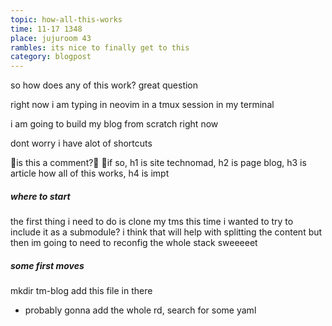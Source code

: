 ```yaml
---
topic: how-all-this-works
time: 11-17 1348
place: jujuroom 43
rambles: its nice to finally get to this
category: blogpost
---
```


so how does any of this work?
great question

right now i am typing in neovim in a tmux session in my terminal

i am going to build my blog from scratch right now

dont worry i have alot of shortcuts

is this a comment?
if so, h1 is site technomad, h2 is page blog, h3 is article how all of this works, h4 is impt

##### where to start

the first thing i need to do is clone my tms
this time i wanted to try to include it as a submodule?
i think that will help with splitting the content
but then im going to need to reconfig the whole stack
sweeeeet

##### some first moves

mkdir tm-blog
add this file in there

- probably gonna add the whole rd, search for some yaml


